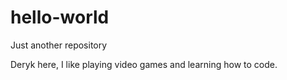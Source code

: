 # hello-world
Just another repository

Deryk here, I like playing video games and learning how to code.

